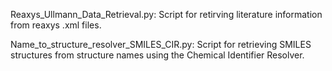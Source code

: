 Reaxys_Ullmann_Data_Retrieval.py: Script for retirving literature information from reaxys .xml files.

Name_to_structure_resolver_SMILES_CIR.py: Script for retrieving SMILES structures from structure names using the Chemical Identifier Resolver.
 
